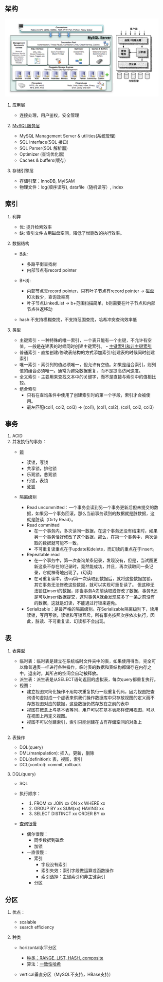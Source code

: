 ## 架构
![mysql-architecture](img/mysql-architecture.jpg)
1. 应用层
    - 连接处理，用户鉴权，安全管理
    
2. [MySQL服务层](https://zhuanlan.zhihu.com/p/43736857)
    - MySQL Management Server & utilities(系统管理)
    - SQL Interface(SQL 接口)
    - SQL Parser(SQL 解析器)
    - Optimizer (查询优化器)
    - Caches & buffers(缓存)

3. 存储引擎层
    - 存储引擎：InnoDB, MyISAM
    - 物理文件：log(顺序读写), datafile（随机读写）, index



## 索引
1. 利弊
    - 优: 提升检索效率
    - 缺: 索引文件占用磁盘空间，降低了增删改的执行效率。


2. 数据结构
    - [B树](https://www.youtube.com/watch?v=aZjYr87r1b8&ab_channel=AbdulBari): 
        - 多路平衡查找树
        - 内部节点有record pointer
    - B+树: 
        - 内部节点无record pointer，只有叶子节点有record pointer -> 磁盘IO次数少，查询效率高              
        - 叶子节点LinkedList -> b+范围扫描简单，b则需要在叶子节点和内部节点往返移动
       
    - hash:不支持模糊查找，不支持范围查找，哈希冲突查询效率低

            
3. 类型
    - 主键索引 - 一种特殊的唯一索引，一个表只能有一个主键，不允许有空值。一般是在建表的时候同时创建主键索引。
              - [主键索引和非主键索引](https://mp.weixin.qq.com/s/RemJcqPIvLArmfWIhoaZ1g)
    - 普通索引 - 直接创建/修改表结构的方式添加索引/创建表的时候同时创建索引
    - 唯一索引 - 索引列的值必须唯一，但允许有空值。如果是组合索引，则列值的组合必须唯一。通常为避免数据重复，而不是提高访问速度。
    - 全文索引 - 主要用来查找文本中的关键字，而不是直接与索引中的值相比较。
    - 组合索引
        - 只有在查询条件中使用了创建索引时的第一个字段，索引才会被使用。
        - 最左匹配(col1, col2, col3) -> (col1), (col1, col2), (col1, col2, col3)



## 事务
1. ACID
2. 并发执行的事务：
    - [锁](https://juejin.cn/post/6844903505283514381#heading-5)
        - 读锁，写锁
        - 共享锁，排他锁
        - 乐观锁，悲观锁
        - 行锁，表锁
        - [死锁](https://www.cnblogs.com/tgycoder/p/5410537.html)

    - 隔离级别
        - Read uncommitted：一个事务会读到另一个事务更新后但未提交的数据，如果另一个事务回滚，那么当前事务读到的数据就是脏数据，这就是脏读（Dirty Read）。
        - Read committed
            - 在一个事务内，多次读同一数据，在这个事务还没有结束时，如果另一个事务恰好修改了这个数据，那么，在第一个事务中，两次读取的数据就可能不一致。
            - 不可重复读重点在于update和delete，而幻读的重点在于insert。
        - Repeatable read
            - 在一个事务中，第一次查询某条记录，发现没有，但是，当试图更新这条不存在的记录时，竟然能成功，并且，再次读取同一条记录，它就神奇地出现了。(幻读)
            - 在可重复读中，该sql第一次读取到数据后，就将这些数据加锁，其它事务无法修改这些数据，就可以实现可重复读了。
              但这种无法锁住insert的数据，即当事务A先前读取或修改了数据，事务B还是可以insert数据提交，这时事务A就会发现莫多了一条之前没有的数据，这就是幻读，不能通过行锁来避免。
        - Serializable：是最严格的隔离级别。在Serializable隔离级别下，读用读锁，写用写锁，读锁和写锁互斥，所有事务按照次序依次执行，因此，脏读、不可重复读、幻读都不会出现。



## 表

1. 表类型
    - 临时表：临时表是建立在系统临时文件夹中的表，如果使用得当，完全可以像普通表一样进行各种操作。临时表的数据和表结构都储存在内存之中，退出时，其所占的空间会自动被释放。
    - 派生表：派生表是从SELECT语句返回的虚拟表，每次query都重复执行。
    - 视图：
        - 建立视图来简化操作不用每次重复执行一段重复代码，因为视图把查询语句虚拟成一个虚表来供我们操作数据库中只存放视图的定义而不存放视图对应的数据，这些数据仍然存放在之前的表中
        - 视图在概念上与基本表等同，用户可以在基本表那样使用视图，可以在视图上再定义视图。
        - 视图不可以创建索引，索引只能创建在占有存储空间的对象上
        - 
2. 表操作
    - DQL(query)
    - DML(manipulation): 插入，更新，删除
    - DDL(definition): 表，视图，索引
    - DCL(control): commit, rollback


3. DQL(query)
    - SQL
    - 执行顺序：
        - 1. FROM xx JOIN xx ON xx WHERE xx
        - 2. GROUP BY xx SUM(xx) HAVING xx
        - 3. SELECT DISTINCT xx ORDER BY xx

    - [查询很慢](https://www.cnblogs.com/kubidemanong/p/10734045.html)
        - 偶尔很慢：
            - 同步数据到磁盘
            - 加锁
        - 一直很慢：
            - 索引
                - 字段没有索引
                - 索引失效：索引字段做运算或函数操作
                - 索引选择：主键索引和非主键索引
            - 分区



## 分区
1. 优点：
    - scalable
    - search efficiency

2. 种类
    - horizontal水平分区
        - [种类：RANGE, LIST, HASH, composite](https://blog.csdn.net/u013096088/article/details/72821849)
        - 算法：[一致性哈希](https://segmentfault.com/a/1190000021199728)
        
    - vertical垂直分区（MySQL不支持，HBase支持）







